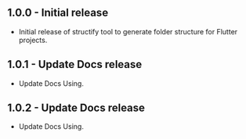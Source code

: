 ## 1.0.0 - Initial release
- Initial release of structify tool to generate folder structure for Flutter projects.

## 1.0.1 - Update Docs release
- Update Docs Using.

## 1.0.2 - Update Docs release
- Update Docs Using.


